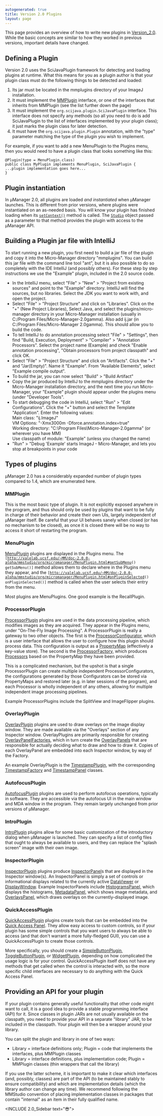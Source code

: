 ```yaml
---
autogenerated: true
title: Version 2.0 Plugins
layout: page
---
```


This page provides an overview of how to write new plugins in
[Version\_2.0](Version_2.0 "wikilink"). While the basic concepts are
similar to how they worked in previous versions, important details have
changed.

## Defining a Plugin

Version 2.0 uses the SciJavaPlugin framework for detecting and loading
plugins at runtime. What this means for you as a plugin author is that
your plugin class must do the following things to be detected and
loaded:

1.  Its jar must be located in the mmplugins directory of your ImageJ
    installation.
2.  It must implement the
    [MMPlugin](http://valelab.ucsf.edu/~MM/doc-2.0.0-alpha/mmstudio/org/micromanager/MMPlugin.html)
    interface, or one of the interfaces that inherits from MMPlugin (see
    the list further down the page)
3.  It must implement the `org.scijava.plugin.SciJavaPlugin` interface.
    This interface does not specify any methods (so all you need to do
    is add SciJavaPlugin to the list of interfaces implemented by your
    plugin class); it just marks the plugin class for later detection.
4.  It must have the `org.scijava.plugin.Plugin` annotation, with the
    "type" parameter matching the type of the plugin you wish to
    implement.

For example, if you want to add a new MenuPlugin to the Plugins menu,
then you would need to have a plugin class that looks something like
this:

`@Plugin(type = MenuPlugin.class)`  
`public class MyPlugin implements MenuPlugin, SciJavaPlugin {`  
`...plugin implementation goes here...`  
`}`

## Plugin instantiation

In µManager 2.0, all plugins are loaded *and instantiated* when µManager
launches. This is different from prior versions, where plugins were
instantiated on an as-needed basis. You will know your plugin has
finished loading when its
[`setContext()`](http://valelab.ucsf.edu/~MM/doc-2.0.0-alpha/mmstudio/org/micromanager/MMPlugin.html#setContext%28org.micromanager.Studio%29)
method is called. The
[`Studio`](http://valelab.ucsf.edu/~MM/doc-2.0.0-alpha/mmstudio/org/micromanager/Studio.html)
object passed as a parameter to that method provides the plugin with
access to the µManager API.

## Building a Plugin jar file with IntelliJ

To start running a new plugin, you first need to build a jar file of the
plugin and copy it into the Micro-Manager directory "mmplugins". You can
build this jar file with the command line tool "ant", but it is also
possible to do so completely with the IDE IntelliJ (and possibly
others). For these step by step instructions we use the "Example"
plugin, included in the 2.0 source code.

-   In the IntelliJ menu, select "File" &gt; "New" &gt; "Project from
    existing sources" and point to the "Example" directory. IntelliJ
    will find the sources, but no libraries. Select the JDK you want to
    work with, and open the project.
-   Select "File" &gt; "Project Structure" and click on "Libraries".
    Click on the "+" (New Project Libraries), Select Java, and select
    the plugins/micro-manager directory in your Micro-Manager
    installation (usually in C:/Program Files/Micro-Manager-2.0gamma).
    Also add ij.jar (in C:/Program Files/Micro-Manager 2.0gamma). This
    should allow you to build the code.
-   To tell IntelliJ to do annotation processing select "File" &gt;
    "Settings", then find "Build, Execution, Deployment" &gt;
    "Compiler" &gt; "Annotation Processors". Select the project name
    (Example) and check "Enable annotation processing", "Obtain
    processors from project classpath" and click OK.
-   Select "File" &gt; "Project Structure" and click on "Artifacts".
    Click the "+" and "Jar(Empty)". Name it "Example". From "Available
    Elements", select "Example compile output".
-   To build the jar, you can now select "Build" &gt; "Build Artifact"
-   Copy the jar produced by IntelliJ to the mmplugins directory under
    the Micro-Manager installation directory, and the next time you run
    Micro-Manager, your "Example" plugin should appear under the plugins
    menu (under "Developer Tools".
-   To start debugging the code in IntelliJ, select "Run" &gt; "Edit
    Configurations". Click the "+" button and select the Template
    "Application". Enter the following values:  
    Main class: "ij.ImageJ"  
    VM Options: "-Xmx3000m -Dforce.annotation.index=true"  
    Working directory: "C:\\Program Files\\Micro-Manager-2.0gamma" (or
    wherever you have MM)  
    Use classpath of module: "Example" (unless you changed the name)  
-   "Run" &gt; "Debug 'Example' starts ImageJ - Micro-Manager, and lets
    you stop at breakpoints in your code

## Types of plugins

µManager 2.0 has a considerably expanded number of plugin types compared
to 1.4, which are enumerated here.

### MMPlugin

This is the most basic type of plugin. It is not explicitly exposed
anywhere in the program, and thus should only be used by plugins that
want to be fully in charge of their behavior and create their own UIs,
largely independent of µManager itself. Be careful that your UI behaves
sanely when closed (or has no mechanism to be closed), as once it is
closed there will be no way to access it short of restarting the
program.

### MenuPlugin

[MenuPlugin](http://valelab.ucsf.edu/~MM/doc-2.0.0-alpha/mmstudio/org/micromanager/MenuPlugin.html)
plugins are displayed in the Plugins menu. The
`[`[`http://valelab.ucsf.edu/~MM/doc-2.0.0-alpha/mmstudio/org/micromanager/MenuPlugin.html#getSubMenu`](http://valelab.ucsf.edu/~MM/doc-2.0.0-alpha/mmstudio/org/micromanager/MenuPlugin.html#getSubMenu)`() getSubMenu()]`
method allows them to declare where in the Plugins menu they appear, and
the
`[`[`http://valelab.ucsf.edu/~MM/doc-2.0.0-alpha/mmstudio/org/micromanager/MenuPlugin.html#onPluginSelected`](http://valelab.ucsf.edu/~MM/doc-2.0.0-alpha/mmstudio/org/micromanager/MenuPlugin.html#onPluginSelected)`() onPluginSelected()]`
method is called when the user selects their entry from the menu.

Most plugins are MenuPlugins. One good example is the RecallPlugin.

### ProcessorPlugin

[ProcessorPlugin](http://valelab.ucsf.edu/~MM/doc-2.0.0-alpha/mmstudio/org/micromanager/data/ProcessorPlugin.html)
plugins are used in the data processing pipeline, which modifies images
as they are acquired. They appear in the Plugins menu, under "On-The-Fly
Image Processing". A ProcessorPlugin is really a gateway to two other
objects. The first is the
[ProcessorConfigurator](http://valelab.ucsf.edu/~MM/doc-2.0.0-alpha/mmstudio/org/micromanager/data/ProcessorConfigurator.html),
which is a user interface that allows the user to configure how this
plugin should process data. This configuration is output as a
[PropertyMap](http://valelab.ucsf.edu/~MM/doc-2.0.0-alpha/mmstudio/org/micromanager/PropertyMap.html)
(effectively a key-value store). The second is the
[ProcessorFactory](http://valelab.ucsf.edu/~MM/doc-2.0.0-alpha/mmstudio/org/micromanager/data/ProcessorFactory.html),
which produces
[Processors](http://valelab.ucsf.edu/~MM/doc-2.0.0-alpha/mmstudio/org/micromanager/data/Processor.html)
based on the PropertyMap they have been provided.

This is a complicated mechanism, but the upshot is that a single
ProcessorPlugin can create multiple independent ProcessorConfigurators,
the configurations generated by those Configurators can be stored via
PropertyMaps and restored later (e.g. in later sessions of the program),
and each Processor is wholly independent of any others, allowing for
multiple independent image processing pipelines.

Example ProcessorPlugins include the SplitView and ImageFlipper plugins.

### OverlayPlugin

[OverlayPlugin](http://valelab.ucsf.edu/~MM/doc-2.0.0-alpha/mmstudio/org/micromanager/display/OverlayPlugin.html)
plugins are used to draw overlays on the image display window. They are
made available via the "Overlays" section of any Inspector window.
OverlayPlugins are primarily responsible for creating
[OverlayPanelFactories](http://valelab.ucsf.edu/~MM/doc-2.0.0-alpha/mmstudio/org/micromanager/display/OverlayPanelFactory.html),
which in turn create the
[OverlayPanels](http://valelab.ucsf.edu/~MM/doc-2.0.0-alpha/mmstudio/org/micromanager/display/OverlayPanel.html)
that are responsible for actually deciding what to draw and how to draw
it. Copies of each OverlayPanel are embedded into each Inspector window,
by way of the Factory.

An example OverlayPlugin is the
[TimestampPlugin](http://valelab.ucsf.edu/~MM/doc-2.0.0-beta/mmstudio/org/micromanager/display/internal/overlays/TimestampPlugin.html),
with the corresponding
[TimestampFactory](http://valelab.ucsf.edu/~MM/doc-2.0.0-beta/mmstudio/org/micromanager/display/internal/overlays/TimestampFactory.html)
and
[TimestampPanel](http://valelab.ucsf.edu/~MM/doc-2.0.0-beta/mmstudio/org/micromanager/display/internal/overlays/TimestampPanel.html)
classes.

### AutofocusPlugin

[AutofocusPlugin](http://valelab.ucsf.edu/~MM/doc-2.0.0-beta/mmstudio/org/micromanager/AutofocusPlugin.html)
plugins are used to perform autofocus operations, typically in software.
They are accessible via the autofocus UI in the main window and MDA
window in the program. They remain largely unchanged from prior versions
of µManager.

### IntroPlugin

[IntroPlugin](http://valelab.ucsf.edu/~MM/doc-2.0.0-beta/mmstudio/org/micromanager/IntroPlugin.html)
plugins allow for some basic customization of the introductory dialog
when µManager is launched. They can specify a list of config files that
ought to always be available to users, and they can replace the "splash
screen" image with their own image.

### InspectorPlugin

[InspectorPlugin](http://valelab.ucsf.edu/~MM/doc-2.0.0-beta/mmstudio/org/micromanager/display/InspectorPlugin.html)
plugins produce
[InspectorPanel](http://valelab.ucsf.edu/~MM/doc-2.0.0-beta/mmstudio/org/micromanager/display/InspectorPanel.html)s
that are displayed in the Inspector window(s). An InspectorPanel is
simply a set of controls or informational displays related to the
currently active
[DataViewer](http://valelab.ucsf.edu/~MM/doc-2.0.0-beta/mmstudio/org/micromanager/display/DataViewer.html)
or
[DisplayWindow](http://valelab.ucsf.edu/~MM/doc-2.0.0-beta/mmstudio/org/micromanager/display/DisplayWindow.html).
Example InspectorPanels include
[HistogramsPanel](http://valelab.ucsf.edu/~MM/doc-2.0.0-beta/mmstudio/org/micromanager/display/internal/inspector/HistogramsPanel.html),
which displays the histograms,
[MetadataPanel](http://valelab.ucsf.edu/~MM/doc-2.0.0-beta/mmstudio/org/micromanager/display/internal/inspector/MetadataPanel.html),
which shows image metadata, and
[OverlaysPanel](http://valelab.ucsf.edu/~MM/doc-2.0.0-beta/mmstudio/org/micromanager/display/internal/inspector/OverlaysPanel.html),
which draws overlays on the currently-displayed image.

### QuickAccessPlugin

[QuickAccessPlugin](http://valelab.ucsf.edu/~MM/doc-2.0.0-beta/mmstudio/org/micromanager/quickaccess/QuickAccessPlugin.html)
plugins create tools that can be embedded into the [Quick Access
Panel](Version_2.0_Users_Guide#Quick_Access_Panel "wikilink"). They
allow easy access to custom controls, so if your plugin has some simple
controls that you want users to always be able to access (and that don't
warrant a more fully-fledged GUI), you can use a QuickAccessPlugin to
create those controls.

More specifically, you should create a
[SimpleButtonPlugin](http://valelab.ucsf.edu/~MM/doc-2.0.0-beta/mmstudio/org/micromanager/quickaccess/SimpleButtonPlugin.html),
[ToggleButtonPlugin](http://valelab.ucsf.edu/~MM/doc-2.0.0-beta/mmstudio/org/micromanager/quickaccess/ToggleButtonPlugin.html),
or
[WidgetPlugin](http://valelab.ucsf.edu/~MM/doc-2.0.0-beta/mmstudio/org/micromanager/quickaccess/WidgetPlugin.html),
depending on how complicated the usage logic is for your control.
QuickAccessPlugin itself does not have any methods that get called when
the control is interacted with, so the more specific child interfaces
are necessary to do anything with the Quick Access Panel.

## Providing an API for your plugin

If your plugin contains generally useful functionality that other code
might want to call, it is a good idea to provide a stable programming
interface (API) for it. Since classes in plugin JARs are not usually
available on the classpath, you need to provide your API in a separate
"library" JAR, to be included in the classpath. Your plugin will then be
a wrapper around your library.

You can split the plugin and library in one of two ways:

-   Library = interface definitions only; Plugin = code that implements
    the interfaces, plus MMPlugin classes
-   Library = interface definitions, plus implementation code; Plugin =
    MMPlugin classes (thin wrappers that call the library)

If you use the latter scheme, it is important to make it clear which
interfaces (and, possibly, classes) are part of the API (to be
maintained stably to ensure compatibility) and which are implementation
details (which the library author can change any time). We recommend
following the MMStudio convention of placing implementation classes in
packages that contain "internal" as an item in their fully qualified
name.

&lt;INCLUDE 2.0\_Sidebar text="😎"&gt;
